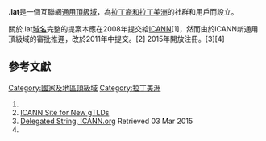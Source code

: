 **.lat**是一個互聯網[通用頂級域](../Page/通用頂級域.md "wikilink")，為[拉丁裔和](https://zh.wikipedia.org/wiki/拉丁裔 "wikilink")[拉丁美洲](../Page/拉丁美洲.md "wikilink")的社群和用戶而設立。

關於.lat[域名](../Page/域名.md "wikilink")完整的提案本應在2008年提交給[ICANN](https://zh.wikipedia.org/wiki/ICANN "wikilink")\[1\]，然而由於ICANN新通用頂級域的審批推遲，改於2011年中提交。\[2\] 2015年開放注冊。\[3\]\[4\]

## 參考文獻

[Category:國家及地區頂級域](https://zh.wikipedia.org/wiki/Category:國家及地區頂級域 "wikilink") [Category:拉丁美洲](https://zh.wikipedia.org/wiki/Category:拉丁美洲 "wikilink")

1.
2.  [ICANN Site for New gTLDs](http://www.icann.org/en/topics/new-gtld-program.htm)
3.  [Delegated String, ICANN.org](http://newgtlds.icann.org/en/program-status/delegated-strings) Retrieved 03 Mar 2015
4.